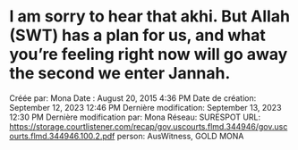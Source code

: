 # I am sorry to hear that akhi. But Allah (SWT) has a plan for us, and what you’re feeling right now will go away the second we enter Jannah.

Créée par: Mona
Date : August 20, 2015 4:36 PM
Date de création: September 12, 2023 12:46 PM
Dernière modification: September 13, 2023 12:30 PM
Dernière modification par: Mona
Réseau: SURESPOT
URL: https://storage.courtlistener.com/recap/gov.uscourts.flmd.344946/gov.uscourts.flmd.344946.100.2.pdf
person: AusWitness, GOLD MONA